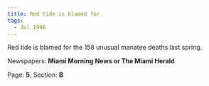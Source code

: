 ```yaml
---  
title: Red tide is blamed for  
tags:  
  - Jul 1996  
---  
```

  
Red tide is blamed for the 158 unusual manatee deaths last spring.  
  
Newspapers: **Miami Morning News or The Miami Herald**  
  
Page: **5**, Section: **B** 
